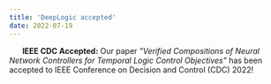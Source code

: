 ```yaml
---
title: 'DeepLogic accepted'
date: 2022-07-19
---
```


&nbsp;&nbsp;&nbsp;&nbsp;&nbsp; **IEEE CDC Accepted:** Our paper *"Verified Compositions of Neural Network Controllers for Temporal Logic Control Objectives"* has been accepted to IEEE Conference on Decision and Control (CDC) 2022!
